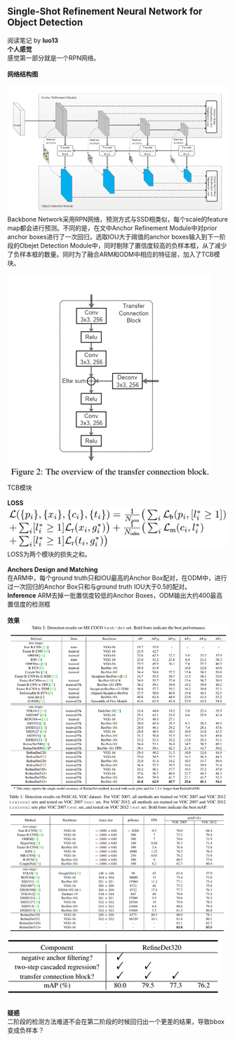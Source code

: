 ## Single-Shot Refinement Neural Network for Object Detection
阅读笔记 by **luo13**
&nbsp;  
**个人感觉**  
感觉第一部分就是一个RPN网络。  
&nbsp;  
**网络结构图**  
&nbsp;  
![网络结构](../img/RefineNet/网络结构.PNG)  
Backbone Network采用RPN网络，预测方式与SSD相类似，每个scale的feature map都会进行预测。不同的是，在文中Anchor Refinement Module中对prior anchor boxes进行了一次回归，选取IOU大于阈值的anchor boxes输入到下一阶段的Obejet Detection Module中，同时剔除了置信度较高的负样本框，从了减少了负样本框的数量。同时为了融合ARM和ODM中相应的特征层，加入了TCB模块。  
&nbsp;  
![TCB模块](../img/RefineNet/TCB模块.PNG)  
TCB模块  
&nbsp;  
**LOSS**  
![LOSS](../img/RefineNet/LOSS.PNG) 
LOSS为两个模块的损失之和。  
&nbsp;  
**Anchors Design and Matching**  
在ARM中，每个ground truth只和IOU最高的Anchor Box配对，在ODM中，进行过一次回归的Anchor Box只和与ground truth IOU大于0.5的配对。
&nbsp;  
**Inference**
ARM去掉一批置信度较低的Anchor Boxes，ODM输出大约400最高置信度的检测框  
&nbsp;  
**效果**  
![COCO](../img/RefineNet/COCO效果.PNG)   
![VOC](../img/RefineNet/VOC效果.PNG)  
![消融实验](../img/RefineNet/消融实验.PNG)  
&nbsp;  
**疑惑**  
二阶段的检测方法难道不会在第二阶段的时候回归出一个更差的结果，导致bbox变成负样本？  
